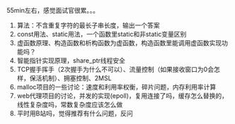 55min左右，感觉面试官很累。。。

1. 算法：不含重复字符的最长子串长度，输出一个答案
2. const用法、static用法，一个函数里static和非static变量区别
3. 虚函数原理、构造函数和析构函数为虚函数，构造函数里能调用虚函数实现功能吗？
4. 智能指针实现原理，share_ptr线程安全
5. TCP握手挥手（2次握手为什么不可以）、流量控制（如果接收窗口为0会怎样，保活机制）、拥塞控制、2MSL
6. malloc项目的一些讨论：速度和利用率权衡，碎片问题，内存利用率计算
7. web代理项目的讨论，并发的实现(epoll)，复用连接了吗，缓存怎么替换的，线性复杂度吗，常数复杂度应该怎么做
8. 平时用B站吗，觉得推荐有什么问题，反问
